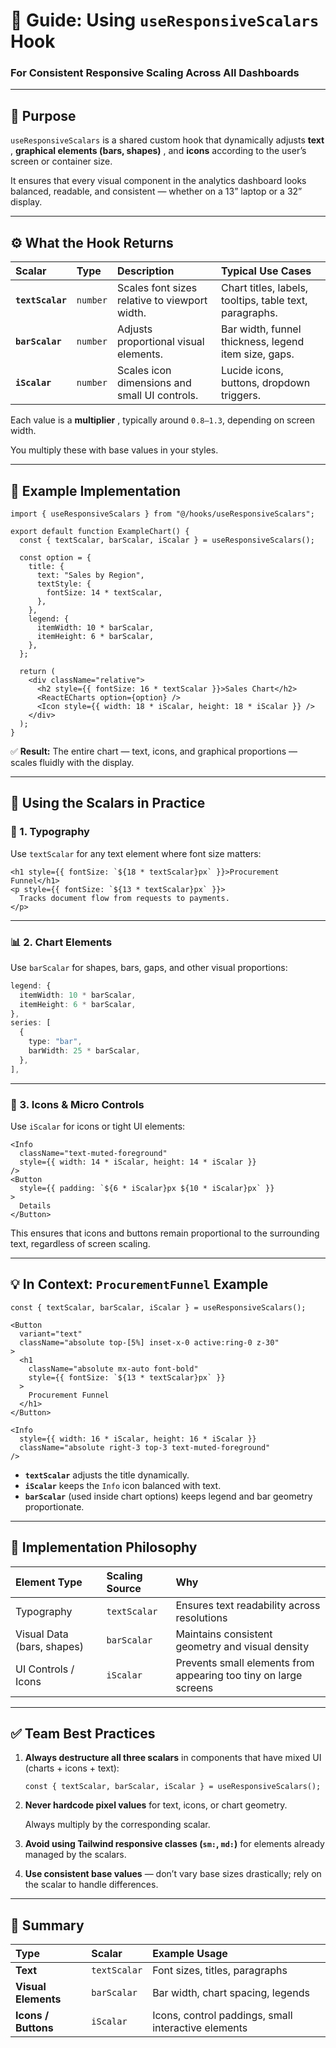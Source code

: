 # 🧭 Guide: Using `useResponsiveScalars` Hook

### For Consistent Responsive Scaling Across All Dashboards

---

## 🎯 **Purpose**

`useResponsiveScalars` is a shared custom hook that dynamically adjusts  **text** ,  **graphical elements (bars, shapes)** , and **icons** according to the user’s screen or container size.

It ensures that every visual component in the analytics dashboard looks balanced, readable, and consistent — whether on a 13” laptop or a 32” display.

---

## ⚙️ **What the Hook Returns**

| Scalar                   | Type       | Description                                   | Typical Use Cases                                       |
| :----------------------- | :--------- | :-------------------------------------------- | :------------------------------------------------------ |
| **`textScalar`** | `number` | Scales font sizes relative to viewport width. | Chart titles, labels, tooltips, table text, paragraphs. |
| **`barScalar`**  | `number` | Adjusts proportional visual elements.         | Bar width, funnel thickness, legend item size, gaps.    |
| **`iScalar`**    | `number` | Scales icon dimensions and small UI controls. | Lucide icons, buttons, dropdown triggers.               |

Each value is a  **multiplier** , typically around `0.8–1.3`, depending on screen width.

You multiply these with base values in your styles.

---

## 🧱 **Example Implementation**

```tsx
import { useResponsiveScalars } from "@/hooks/useResponsiveScalars";

export default function ExampleChart() {
  const { textScalar, barScalar, iScalar } = useResponsiveScalars();

  const option = {
    title: {
      text: "Sales by Region",
      textStyle: {
        fontSize: 14 * textScalar,
      },
    },
    legend: {
      itemWidth: 10 * barScalar,
      itemHeight: 6 * barScalar,
    },
  };

  return (
    <div className="relative">
      <h2 style={{ fontSize: 16 * textScalar }}>Sales Chart</h2>
      <ReactECharts option={option} />
      <Icon style={{ width: 18 * iScalar, height: 18 * iScalar }} />
    </div>
  );
}
```

✅ **Result:** The entire chart — text, icons, and graphical proportions — scales fluidly with the display.

---

## 📏 **Using the Scalars in Practice**

### 🧩 1. **Typography**

Use `textScalar` for any text element where font size matters:

```tsx
<h1 style={{ fontSize: `${18 * textScalar}px` }}>Procurement Funnel</h1>
<p style={{ fontSize: `${13 * textScalar}px` }}>
  Tracks document flow from requests to payments.
</p>
```

---

### 📊 2. **Chart Elements**

Use `barScalar` for shapes, bars, gaps, and other visual proportions:

```ts
legend: {
  itemWidth: 10 * barScalar,
  itemHeight: 6 * barScalar,
},
series: [
  {
    type: "bar",
    barWidth: 25 * barScalar,
  },
],
```

---

### 🧠 3. **Icons & Micro Controls**

Use `iScalar` for icons or tight UI elements:

```tsx
<Info
  className="text-muted-foreground"
  style={{ width: 14 * iScalar, height: 14 * iScalar }}
/>
<Button
  style={{ padding: `${6 * iScalar}px ${10 * iScalar}px` }}
>
  Details
</Button>
```

This ensures that icons and buttons remain proportional to the surrounding text, regardless of screen scaling.

---

## 💡 **In Context: `ProcurementFunnel` Example**

```tsx
const { textScalar, barScalar, iScalar } = useResponsiveScalars();

<Button
  variant="text"
  className="absolute top-[5%] inset-x-0 active:ring-0 z-30"
>
  <h1
    className="absolute mx-auto font-bold"
    style={{ fontSize: `${13 * textScalar}px` }}
  >
    Procurement Funnel
  </h1>
</Button>

<Info
  style={{ width: 16 * iScalar, height: 16 * iScalar }}
  className="absolute right-3 top-3 text-muted-foreground"
/>
```

* **`textScalar`** adjusts the title dynamically.
* **`iScalar`** keeps the `Info` icon balanced with text.
* **`barScalar`** (used inside chart options) keeps legend and bar geometry proportionate.

---

## 🧭 **Implementation Philosophy**

| Element Type               | Scaling Source | Why                                                              |
| :------------------------- | :------------- | :--------------------------------------------------------------- |
| Typography                 | `textScalar` | Ensures text readability across resolutions                      |
| Visual Data (bars, shapes) | `barScalar`  | Maintains consistent geometry and visual density                 |
| UI Controls / Icons        | `iScalar`    | Prevents small elements from appearing too tiny on large screens |

---

## ✅ **Team Best Practices**

1. **Always destructure all three scalars** in components that have mixed UI (charts + icons + text):

   ```tsx
   const { textScalar, barScalar, iScalar } = useResponsiveScalars();
   ```
2. **Never hardcode pixel values** for text, icons, or chart geometry.

   Always multiply by the corresponding scalar.
3. **Avoid using Tailwind responsive classes (`sm:`, `md:`)** for elements already managed by the scalars.
4. **Use consistent base values** — don’t vary base sizes drastically; rely on the scalar to handle differences.

---

## 🧾 **Summary**

| Type                      | Scalar         | Example Usage                                       |
| :------------------------ | :------------- | :-------------------------------------------------- |
| **Text**            | `textScalar` | Font sizes, titles, paragraphs                      |
| **Visual Elements** | `barScalar`  | Bar width, chart spacing, legends                   |
| **Icons / Buttons** | `iScalar`    | Icons, control paddings, small interactive elements |